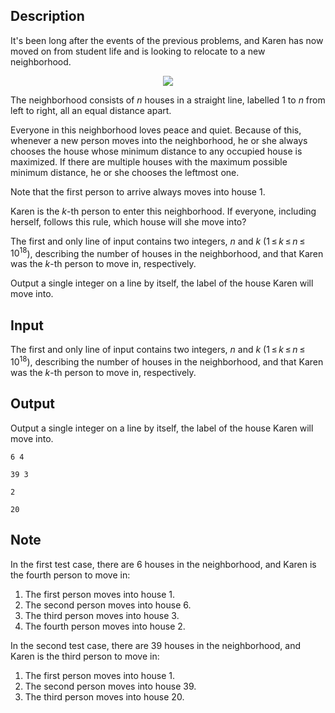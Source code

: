 ## Description

<div><p>It's been long after the events of the previous problems, and Karen has now moved on from student life and is looking to relocate to a new neighborhood.</p><center> <img class="tex-graphics" src="file://gSpnFEUS.png" style="max-width: 100.0%;max-height: 100.0%;"> </center><p>The neighborhood consists of <span class="tex-span"><i>n</i></span> houses in a straight line, labelled <span class="tex-span">1</span> to <span class="tex-span"><i>n</i></span> from left to right, all an equal distance apart.</p><p>Everyone in this neighborhood loves peace and quiet. Because of this, whenever a new person moves into the neighborhood, he or she always chooses the house whose minimum distance to any occupied house is maximized. If there are multiple houses with the maximum possible minimum distance, he or she chooses the leftmost one.</p><p>Note that the first person to arrive always moves into house <span class="tex-span">1</span>.</p><p>Karen is the <span class="tex-span"><i>k</i></span>-th person to enter this neighborhood. If everyone, including herself, follows this rule, which house will she move into?</p></div><div class="input-specification"><p>The first and only line of input contains two integers, <span class="tex-span"><i>n</i></span> and <span class="tex-span"><i>k</i></span> (<span class="tex-span">1 ≤ <i>k</i> ≤ <i>n</i> ≤ 10<sup class="upper-index">18</sup></span>), describing the number of houses in the neighborhood, and that Karen was the <span class="tex-span"><i>k</i></span>-th person to move in, respectively.</p></div><div class="output-specification"><p>Output a single integer on a line by itself, the label of the house Karen will move into.</p></div>

## Input

<p>The first and only line of input contains two integers, <span class="tex-span"><i>n</i></span> and <span class="tex-span"><i>k</i></span> (<span class="tex-span">1 ≤ <i>k</i> ≤ <i>n</i> ≤ 10<sup class="upper-index">18</sup></span>), describing the number of houses in the neighborhood, and that Karen was the <span class="tex-span"><i>k</i></span>-th person to move in, respectively.</p>

## Output

<p>Output a single integer on a line by itself, the label of the house Karen will move into.</p>





```input1
6 4

```




```input2
39 3

```




```output1
2

```




```output2
20

```



## Note

<p>In the first test case, there are <span class="tex-span">6</span> houses in the neighborhood, and Karen is the fourth person to move in:</p><ol> <li> The first person moves into house <span class="tex-span">1</span>. </li><li> The second person moves into house <span class="tex-span">6</span>. </li><li> The third person moves into house <span class="tex-span">3</span>. </li><li> The fourth person moves into house <span class="tex-span">2</span>. </li></ol><p>In the second test case, there are <span class="tex-span">39</span> houses in the neighborhood, and Karen is the third person to move in:</p><ol> <li> The first person moves into house <span class="tex-span">1</span>. </li><li> The second person moves into house <span class="tex-span">39</span>. </li><li> The third person moves into house <span class="tex-span">20</span>. </li></ol>
